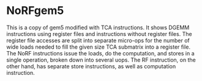 # NoRFgem5

This is a copy of gem5 modified with TCA instructions. It shows DGEMM instructions using register files and instructions without register files. The register file accesses are split into separate micro-ops for the number of wide loads needed to fill the given size TCA submatrix into a register file. The NoRF instructions issue the loads, do the computation, and stores in a single operation, broken down into several uops. The RF instruction, on the other hand, has separate store instructions, as well as computation instruction.
